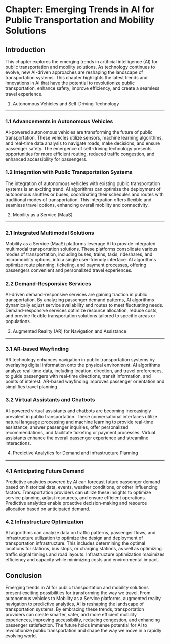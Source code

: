 Chapter: Emerging Trends in AI for Public Transportation and Mobility Solutions
===============================================================================

Introduction
------------

This chapter explores the emerging trends in artificial intelligence (AI) for public transportation and mobility solutions. As technology continues to evolve, new AI-driven approaches are reshaping the landscape of transportation systems. This chapter highlights the latest trends and innovations in AI that have the potential to revolutionize public transportation, enhance safety, improve efficiency, and create a seamless travel experience.

1. Autonomous Vehicles and Self-Driving Technology
--------------------------------------------------

### 1.1 Advancements in Autonomous Vehicles

AI-powered autonomous vehicles are transforming the future of public transportation. These vehicles utilize sensors, machine learning algorithms, and real-time data analysis to navigate roads, make decisions, and ensure passenger safety. The emergence of self-driving technology presents opportunities for more efficient routing, reduced traffic congestion, and enhanced accessibility for passengers.

### 1.2 Integration with Public Transportation Systems

The integration of autonomous vehicles with existing public transportation systems is an exciting trend. AI algorithms can optimize the deployment of autonomous shuttles or buses, coordinating their schedules and routes with traditional modes of transportation. This integration offers flexible and seamless travel options, enhancing overall mobility and connectivity.

2. Mobility as a Service (MaaS)
-------------------------------

### 2.1 Integrated Multimodal Solutions

Mobility as a Service (MaaS) platforms leverage AI to provide integrated multimodal transportation solutions. These platforms consolidate various modes of transportation, including buses, trains, taxis, rideshares, and micromobility options, into a single user-friendly interface. AI algorithms optimize route planning, ticketing, and payment processes, offering passengers convenient and personalized travel experiences.

### 2.2 Demand-Responsive Services

AI-driven demand-responsive services are gaining traction in public transportation. By analyzing passenger demand patterns, AI algorithms dynamically adjust service availability and routes to meet fluctuating needs. Demand-responsive services optimize resource allocation, reduce costs, and provide flexible transportation solutions tailored to specific areas or populations.

3. Augmented Reality (AR) for Navigation and Assistance
-------------------------------------------------------

### 3.1 AR-based Wayfinding

AR technology enhances navigation in public transportation systems by overlaying digital information onto the physical environment. AI algorithms analyze real-time data, including location, direction, and travel preferences, to guide passengers with real-time directions, transit information, and points of interest. AR-based wayfinding improves passenger orientation and simplifies travel planning.

### 3.2 Virtual Assistants and Chatbots

AI-powered virtual assistants and chatbots are becoming increasingly prevalent in public transportation. These conversational interfaces utilize natural language processing and machine learning to provide real-time assistance, answer passenger inquiries, offer personalized recommendations, and facilitate ticketing or payment processes. Virtual assistants enhance the overall passenger experience and streamline interactions.

4. Predictive Analytics for Demand and Infrastructure Planning
--------------------------------------------------------------

### 4.1 Anticipating Future Demand

Predictive analytics powered by AI can forecast future passenger demand based on historical data, events, weather conditions, or other influencing factors. Transportation providers can utilize these insights to optimize service planning, adjust resources, and ensure efficient operations. Predictive analytics enable proactive decision-making and resource allocation based on anticipated demand.

### 4.2 Infrastructure Optimization

AI algorithms can analyze data on traffic patterns, passenger flows, and infrastructure utilization to optimize the design and deployment of transportation infrastructure. This includes determining the optimal locations for stations, bus stops, or charging stations, as well as optimizing traffic signal timings and road layouts. Infrastructure optimization maximizes efficiency and capacity while minimizing costs and environmental impact.

Conclusion
----------

Emerging trends in AI for public transportation and mobility solutions present exciting possibilities for transforming the way we travel. From autonomous vehicles to Mobility as a Service platforms, augmented reality navigation to predictive analytics, AI is reshaping the landscape of transportation systems. By embracing these trends, transportation providers can create smarter, safer, and more efficient mobility experiences, improving accessibility, reducing congestion, and enhancing passenger satisfaction. The future holds immense potential for AI to revolutionize public transportation and shape the way we move in a rapidly evolving world.
